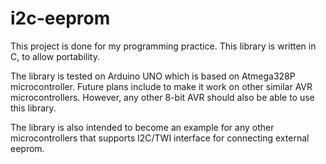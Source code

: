 # i2c-eeprom
This project is done for my programming practice. This library is written in C, to allow portability.

The library is tested on Arduino UNO which is based on Atmega328P microcontroller. Future plans include to make it work on other similar AVR microcontrollers. However, any other 8-bit AVR should also be able to use this library.

The library is also intended to become an example for any other microcontrollers that supports I2C/TWI interface for connecting external eeprom.
